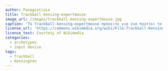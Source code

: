 ```yaml
---
author: PanagiotisLo
title: Trackball-kensing-expertmouse
image_url: /images/trackball-kensing-expertmouse.jpg
caption: 'Το Trackball-kensing-expertmouse πρόκειτε για ένα ποντίκι το οποίο επιτέπει τη πλοήγηση στην επιφάνεια εργασίας μέσω της αλληλεπίδρασης με το μπαλάκι που διαθέτει, χρησιμοποιόντας τα δάχτυλα του χρήστη ή ολόκληρη την παλάμη για να το στρέψει προς το μέρος που θέλει να δείξει.'
license_url: 'https://commons.wikimedia.org/wiki/File:Trackball-Kensington-ExpertMouse5.jpg'
license_text: Courtesy of Wikimedia
categories:
  - archetypes
  - input device
tags:
  - Trackball
  - Kensington
---
```


